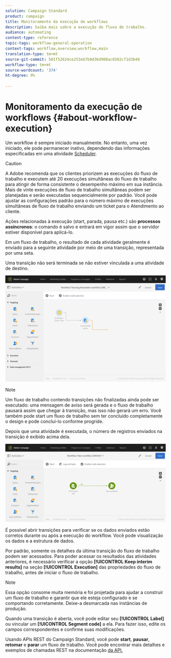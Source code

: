 ```yaml
---
solution: Campaign Standard
product: campaign
title: Monitoramento da execução de workflows
description: Saiba mais sobre a execução do fluxo de trabalho.
audience: automating
content-type: reference
topic-tags: workflow-general-operation
context-tags: workflow,overview;workflow,main
translation-type: tm+mt
source-git-commit: 501f52624ce253eb7b0d36d908ac8502cf1d3b48
workflow-type: tm+mt
source-wordcount: '374'
ht-degree: 9%

---
```



# Monitoramento da execução de workflows {#about-workflow-execution}

Um workflow é sempre iniciado manualmente. No entanto, uma vez iniciado, ele pode permanecer inativo, dependendo das informações especificadas em uma atividade [Scheduler](../../automating/using/scheduler.md).

>[!CAUTION]
>
> A Adobe recomenda que os clientes priorizem as execuções do fluxo de trabalho e executem até 20 execuções simultâneas do fluxo de trabalho para atingir de forma consistente o desempenho máximo em sua instância. Mais de vinte execuções de fluxo de trabalho simultâneas podem ser planejadas e serão executadas sequencialmente por padrão. Você pode ajustar as configurações padrão para o número máximo de execuções simultâneas de fluxo de trabalho enviando um ticket para o Atendimento ao cliente.

Ações relacionadas à execução (start, parada, pausa etc.) são **processos assíncronos**: o comando é salvo e entrará em vigor assim que o servidor estiver disponível para aplicá-lo.

Em um fluxo de trabalho, o resultado de cada atividade geralmente é enviado para a seguinte atividade por meio de uma transição, representada por uma seta.

Uma transição não será terminada se não estiver vinculada a uma atividade de destino.

![](assets/wkf_execution_1.png)

>[!NOTE]
>
>Um fluxo de trabalho contendo transições não finalizadas ainda pode ser executado: uma mensagem de aviso será gerada e o fluxo de trabalho pausará assim que chegar à transição, mas isso não gerará um erro. Você também pode start um fluxo de trabalho sem ter concluído completamente o design e pode concluí-lo conforme progride.

Depois que uma atividade é executada, o número de registros enviados na transição é exibido acima dela.

![](assets/wkf_transition_count.png)

É possível abrir transições para verificar se os dados enviados estão corretos durante ou após a execução do workflow. Você pode visualização os dados e a estrutura de dados.

Por padrão, somente os detalhes da última transição do fluxo de trabalho podem ser acessados. Para poder acessar os resultados das atividades anteriores, é necessário verificar a opção **[!UICONTROL Keep interim results]** na seção **[!UICONTROL Execution]** das propriedades do fluxo de trabalho, antes de iniciar o fluxo de trabalho.

>[!NOTE]
>
>Essa opção consome muita memória e foi projetada para ajudar a construir um fluxo de trabalho e garantir que ele esteja configurado e se comportando corretamente. Deixe-a desmarcada nas instâncias de produção.

Quando uma transição é aberta, você pode editar seu **[!UICONTROL Label]** ou vincular um **[!UICONTROL Segment code]** a ela. Para fazer isso, edite os campos correspondentes e confirme suas modificações.

Usando APIs REST do Campaign Standard, você pode **start**, **pausar**, **retomar** e **parar** um fluxo de trabalho. Você pode encontrar mais detalhes e exemplos de chamadas REST na documentação [da API.](../../api/using/controlling-a-workflow.md)
